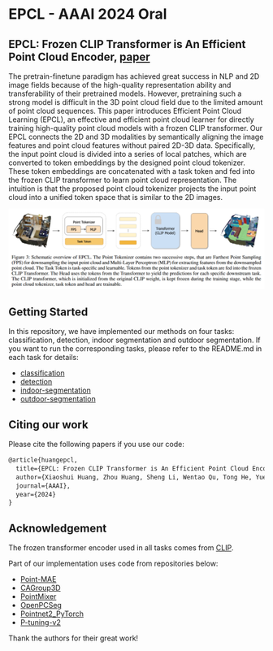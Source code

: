 # EPCL - AAAI 2024 Oral

## EPCL: Frozen CLIP Transformer is An Efficient Point Cloud Encoder, [paper](https://arxiv.org/abs/2212.04098)

The pretrain-finetune paradigm has achieved great success in NLP and 2D image fields because of the high-quality representation ability and transferability of their pretrained models. However, pretraining such a strong model is difficult in the 3D point cloud field due to the limited amount of point cloud sequences. This paper introduces Efficient Point Cloud Learning (EPCL), an effective and efficient point cloud learner for directly training high-quality point cloud models with a frozen CLIP transformer. Our EPCL connects the 2D and 3D modalities by semantically aligning the image features and point cloud features without paired 2D-3D data. Specifically, the input point cloud is divided into a series of local patches, which are converted to token embeddings by the designed point cloud tokenizer. These token embeddings are concatenated with a task token and fed into the frozen CLIP transformer to learn point cloud representation. The intuition is that the proposed point cloud tokenizer projects the input point cloud into a unified token space that is similar to the 2D images. 

![](assets/EPCL.png)
## Getting Started
In this repository, we have implemented our methods on four tasks: classification, detection, indoor segmentation and outdoor segmentation. If you want to run the corresponding tasks, please refer to the README.md in each task for details:
- [classification](classification/README.md)
- [detection](detection/README.md)
- [indoor-segmentation](indoor_segmentation/README.md)
- [outdoor-segmentation](outdoor_segmentation/README.md)

## Citing our work

Please cite the following papers if you use our code:

```latex
@article{huangepcl,
  title={EPCL: Frozen CLIP Transformer is An Efficient Point Cloud Encoder},
  author={Xiaoshui Huang, Zhou Huang, Sheng Li, Wentao Qu, Tong He, Yuenan Hou, Yifan Zuo, Wanli Ouyang},
  journal={AAAI},
  year={2024}
}
```


## Acknowledgement
The frozen transformer encoder used in all tasks comes from [CLIP](https://github.com/openai/CLIP). 

Part of our implementation uses code from repositories below:
- [Point-MAE](https://github.com/Pang-Yatian/Point-MAE)
- [CAGroup3D](https://github.com/Haiyang-W/CAGroup3D)
- [PointMixer](https://github.com/LifeBeyondExpectations/ECCV22-PointMixer)
- [OpenPCSeg](https://github.com/PJLab-ADG/OpenPCSeg)
- [Pointnet2_PyTorch](https://github.com/erikwijmans/Pointnet2_PyTorch)
- [P-tuning-v2](https://github.com/THUDM/P-tuning-v2)

Thank the authors for their great work!
